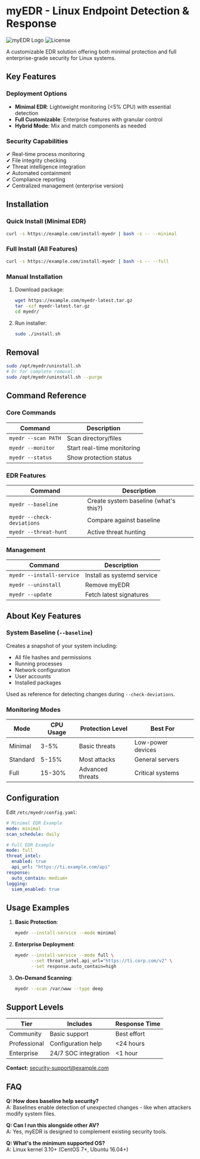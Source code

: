 # myEDR - Linux Endpoint Detection & Response

![myEDR Logo](https://via.placeholder.com/150x50?text=myEDR) 
![License](https://img.shields.io/badge/License-GPLv3-blue.svg)

A customizable EDR solution offering both minimal protection and full enterprise-grade security for Linux systems.

## Key Features

### Deployment Options
- **Minimal EDR**: Lightweight monitoring (<5% CPU) with essential detection
- **Full Customizable**: Enterprise features with granular control
- **Hybrid Mode**: Mix and match components as needed

### Security Capabilities
✔ Real-time process monitoring  
✔ File integrity checking  
✔ Threat intelligence integration  
✔ Automated containment  
✔ Compliance reporting  
✔ Centralized management (enterprise version)

## Installation

### Quick Install (Minimal EDR)
```bash
curl -s https://example.com/install-myedr | bash -s -- --minimal
```

### Full Install (All Features)
```bash
curl -s https://example.com/install-myedr | bash -s -- --full
```

### Manual Installation
1. Download package:
   ```bash
   wget https://example.com/myedr-latest.tar.gz
   tar -xzf myedr-latest.tar.gz
   cd myedr/
   ```
2. Run installer:
   ```bash
   sudo ./install.sh
   ```

## Removal
```bash
sudo /opt/myedr/uninstall.sh
# Or for complete removal:
sudo /opt/myedr/uninstall.sh --purge
```

## Command Reference

### Core Commands
| Command | Description |
|---------|-------------|
| `myedr --scan PATH` | Scan directory/files |
| `myedr --monitor` | Start real-time monitoring |
| `myedr --status` | Show protection status |

### EDR Features
| Command | Description |
|---------|-------------|
| `myedr --baseline` | Create system baseline (what's this?) |
| `myedr --check-deviations` | Compare against baseline |
| `myedr --threat-hunt` | Active threat hunting |

### Management
| Command | Description |
|---------|-------------|
| `myedr --install-service` | Install as systemd service |
| `myedr --uninstall` | Remove myEDR |
| `myedr --update` | Fetch latest signatures |

## About Key Features

### System Baseline (`--baseline`)
Creates a snapshot of your system including:
- All file hashes and permissions
- Running processes
- Network configuration
- User accounts
- Installed packages

Used as reference for detecting changes during `--check-deviations`.

### Monitoring Modes
| Mode | CPU Usage | Protection Level | Best For |
|------|----------|------------------|----------|
| Minimal | 3-5% | Basic threats | Low-power devices |
| Standard | 5-15% | Most attacks | General servers |
| Full | 15-30% | Advanced threats | Critical systems |

## Configuration

Edit `/etc/myedr/config.yaml`:

```yaml
# Minimal EDR Example
mode: minimal
scan_schedule: daily

# Full EDR Example
mode: full
threat_intel:
  enabled: true
  api_url: "https://ti.example.com/api"
response:
  auto_contain: medium+
logging:
  siem_enabled: true
```

## Usage Examples

1. **Basic Protection**:
   ```bash
   myedr --install-service --mode minimal
   ```

2. **Enterprise Deployment**:
   ```bash
   myedr --install-service --mode full \
         --set threat_intel.api_url="https://ti.corp.com/v2" \
         --set response.auto_contain=high
   ```

3. **On-Demand Scanning**:
   ```bash
   myedr --scan /var/www --type deep
   ```

## Support Levels

| Tier | Includes | Response Time |
|------|----------|---------------|
| Community | Basic support | Best effort |
| Professional | Configuration help | <24 hours |
| Enterprise | 24/7 SOC integration | <1 hour |

**Contact:** security-support@example.com

## FAQ

**Q: How does baseline help security?**  
A: Baselines enable detection of unexpected changes - like when attackers modify system files.

**Q: Can I run this alongside other AV?**  
A: Yes, myEDR is designed to complement existing security tools.

**Q: What's the minimum supported OS?**  
A: Linux kernel 3.10+ (CentOS 7+, Ubuntu 16.04+)

